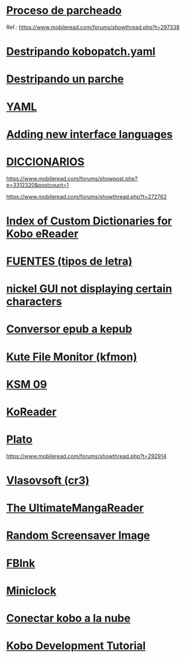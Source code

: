 # [Proceso de parcheado](https://github.com/jcn363/kobopatch/blob/master/Proceso%20de%20parcheado.txt)

Ref.: https://www.mobileread.com/forums/showthread.php?t=297338

# [Destripando kobopatch.yaml](https://github.com/jcn363/kobopatch/blob/master/Destripando%20kobopatch.txt)

# [Destripando un parche](https://github.com/jcn363/kobopatch/blob/master/Destripando%20un%20parche.txt)

# [YAML](http://yaml.org/spec/1.2/spec.html)

# [Adding new interface languages](https://www.mobileread.com/forums/showthread.php?s=1e132ef33cfc20fd2f5820f81dbef9e5&t=261771)

# [DICCIONARIOS](http://kobo.lectoreselectronicos.com/subweb/diccionarios.html)

https://www.mobileread.com/forums/showpost.php?p=3312320&postcount=1

https://www.mobileread.com/forums/showthread.php?t=272762

# [Index of Custom Dictionaries for Kobo eReader](https://www.mobileread.com/forums/showthread.php?t=232883)

# [FUENTES (tipos de letra)](https://www.mobileread.com/forums/showthread.php?t=204363)

# [nickel GUI not displaying certain characters](https://www.mobileread.com/forums/showthread.php?t=278392)

# [Conversor epub a kepub](https://pgaskin.net/kepubify)

# [Kute File Monitor (kfmon)](https://www.mobileread.com/forums/showpost.php?p=3319170&postcount=1)

# [KSM 09](https://www.mobileread.com/forums/showthread.php?t=293804)

# [KoReader](https://github.com/koreader/koreader/wiki)

# [Plato](https://github.com/baskerville/plato)

https://www.mobileread.com/forums/showthread.php?t=292914

# [Vlasovsoft (cr3)](http://www.pbchess.vlasovsoft.net/en/index.html)

# [The UltimateMangaReader](https://www.mobileread.com/forums/showthread.php?t=299094)

# [Random Screensaver Image](https://www.mobileread.com/forums/showthread.php?t=255238)

# [FBInk](https://www.mobileread.com/forums/showthread.php?t=299110)

# [Miniclock](https://www.mobileread.com/forums/showpost.php?p=3762123&postcount=6)

# [Conectar kobo a la nube](http://www.lectoreselectronicos.com/foro/showthread.php?18327-SOLUCIONADO-Conectar-kobo-a-la-nube-Varios-m%C3%A9todos&p=252630&viewfull=1#post252630)

# [Kobo Development Tutorial](https://www.mobileread.com/forums/showthread.php?t=297335)

